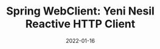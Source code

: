 ---
title: 'Spring WebClient: Yeni Nesil Reactive HTTP Client'
cover: ./image.png
link: https://medium.com/yemeksepeti-teknoloji/spring-webclient-yeni-nesil-reactive-http-client-381afa9925bb
date: 2022-01-16
description: 'WebClient, HTTP isteklerini gerçekleştirmek için non-blocking ve asenkron işlemleri destekleyen reactive bir HTTP client’dır. Reactive işlemlerin yanında senkron ve blocking istekleri de destekler...'
tags: ['reactive','medium']
---